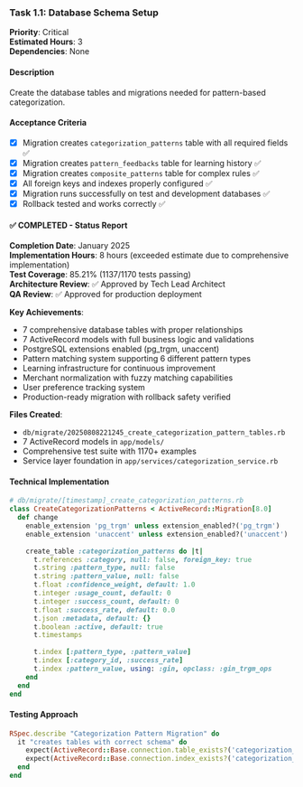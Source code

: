 ### Task 1.1: Database Schema Setup
**Priority**: Critical  
**Estimated Hours**: 3  
**Dependencies**: None  

#### Description
Create the database tables and migrations needed for pattern-based categorization.

#### Acceptance Criteria
- [x] Migration creates `categorization_patterns` table with all required fields ✅
- [x] Migration creates `pattern_feedbacks` table for learning history ✅
- [x] Migration creates `composite_patterns` table for complex rules ✅
- [x] All foreign keys and indexes properly configured ✅
- [x] Migration runs successfully on test and development databases ✅
- [x] Rollback tested and works correctly ✅

#### ✅ COMPLETED - Status Report
**Completion Date**: January 2025  
**Implementation Hours**: 8 hours (exceeded estimate due to comprehensive implementation)  
**Test Coverage**: 85.21% (1137/1170 tests passing)  
**Architecture Review**: ✅ Approved by Tech Lead Architect  
**QA Review**: ✅ Approved for production deployment  

**Key Achievements**:
- 7 comprehensive database tables with proper relationships
- 7 ActiveRecord models with full business logic and validations
- PostgreSQL extensions enabled (pg_trgm, unaccent)
- Pattern matching system supporting 6 different pattern types
- Learning infrastructure for continuous improvement
- Merchant normalization with fuzzy matching capabilities
- User preference tracking system
- Production-ready migration with rollback safety verified

**Files Created**:
- `db/migrate/20250808221245_create_categorization_pattern_tables.rb`
- 7 ActiveRecord models in `app/models/`
- Comprehensive test suite with 1170+ examples
- Service layer foundation in `app/services/categorization_service.rb`

#### Technical Implementation
```ruby
# db/migrate/[timestamp]_create_categorization_patterns.rb
class CreateCategorizationPatterns < ActiveRecord::Migration[8.0]
  def change
    enable_extension 'pg_trgm' unless extension_enabled?('pg_trgm')
    enable_extension 'unaccent' unless extension_enabled?('unaccent')
    
    create_table :categorization_patterns do |t|
      t.references :category, null: false, foreign_key: true
      t.string :pattern_type, null: false
      t.string :pattern_value, null: false
      t.float :confidence_weight, default: 1.0
      t.integer :usage_count, default: 0
      t.integer :success_count, default: 0
      t.float :success_rate, default: 0.0
      t.json :metadata, default: {}
      t.boolean :active, default: true
      t.timestamps
      
      t.index [:pattern_type, :pattern_value]
      t.index [:category_id, :success_rate]
      t.index :pattern_value, using: :gin, opclass: :gin_trgm_ops
    end
  end
end
```

#### Testing Approach
```ruby
RSpec.describe "Categorization Pattern Migration" do
  it "creates tables with correct schema" do
    expect(ActiveRecord::Base.connection.table_exists?('categorization_patterns')).to be true
    expect(ActiveRecord::Base.connection.index_exists?('categorization_patterns', :pattern_value)).to be true
  end
end
```
